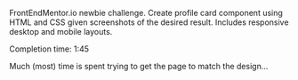 FrontEndMentor.io newbie challenge. Create profile card component using HTML and CSS given screenshots of the desired result. Includes responsive desktop and mobile layouts.

Completion time: 1:45

Much (most) time is spent trying to get the page to match the design...
